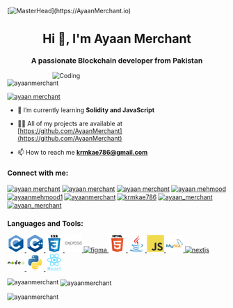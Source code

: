 [![MasterHead](https://www.technoloader.com/blog/wp-content/uploads/2019/10/blockchain-developer.gif.)](https://AyaanMerchant.io)
<h1 align="center">Hi 👋, I'm Ayaan Merchant</h1>
<h3 align="center">A passionate Blockchain developer from Pakistan</h3>
<img align="right" alt="Coding" width="400" src="https://cdn.dribbble.com/users/1162077/screenshots/3848914/programmer.gif">
<p align="left"> <img src="https://komarev.com/ghpvc/?username=ayaanmerchant&label=Profile%20views&color=0e75b6&style=flat" alt="ayaanmerchant" /> </p>

<p align="left"> <a href="https://twitter.com/ayaan merchant" target="blank"><img src="https://img.shields.io/twitter/follow/ayaan merchant?logo=twitter&style=for-the-badge" alt="ayaan merchant" /></a> </p>

- 🌱 I’m currently learning **Solidity and JavaScript**

- 👨‍💻 All of my projects are available at [https://github.com/AyaanMerchant](https://github.com/AyaanMerchant)

- 📫 How to reach me **krmkae786@gmail.com**

<h3 align="left">Connect with me:</h3>
<p align="left">
<a href="https://twitter.com/ayaan merchant" target="blank"><img align="center" src="https://raw.githubusercontent.com/rahuldkjain/github-profile-readme-generator/master/src/images/icons/Social/twitter.svg" alt="ayaan merchant" height="30" width="40" /></a>
<a href="https://linkedin.com/in/ayaan merchant" target="blank"><img align="center" src="https://raw.githubusercontent.com/rahuldkjain/github-profile-readme-generator/master/src/images/icons/Social/linked-in-alt.svg" alt="ayaan merchant" height="30" width="40" /></a>
<a href="https://kaggle.com/ayaan merchant" target="blank"><img align="center" src="https://raw.githubusercontent.com/rahuldkjain/github-profile-readme-generator/master/src/images/icons/Social/kaggle.svg" alt="ayaan merchant" height="30" width="40" /></a>
<a href="https://fb.com/ayaan mehmood" target="blank"><img align="center" src="https://raw.githubusercontent.com/rahuldkjain/github-profile-readme-generator/master/src/images/icons/Social/facebook.svg" alt="ayaan mehmood" height="30" width="40" /></a>
<a href="https://instagram.com/ayaanmehmood1" target="blank"><img align="center" src="https://raw.githubusercontent.com/rahuldkjain/github-profile-readme-generator/master/src/images/icons/Social/instagram.svg" alt="ayaanmehmood1" height="30" width="40" /></a>
<a href="https://www.codechef.com/users/ayaanmerchant" target="blank"><img align="center" src="https://cdn.jsdelivr.net/npm/simple-icons@3.1.0/icons/codechef.svg" alt="ayaanmerchant" height="30" width="40" /></a>
<a href="https://www.hackerrank.com/krmkae786" target="blank"><img align="center" src="https://raw.githubusercontent.com/rahuldkjain/github-profile-readme-generator/master/src/images/icons/Social/hackerrank.svg" alt="krmkae786" height="30" width="40" /></a>
<a href="https://codeforces.com/profile/ayaan_merchant" target="blank"><img align="center" src="https://raw.githubusercontent.com/rahuldkjain/github-profile-readme-generator/master/src/images/icons/Social/codeforces.svg" alt="ayaan_merchant" height="30" width="40" /></a>
<a href="https://www.leetcode.com/ayaan_merchant" target="blank"><img align="center" src="https://raw.githubusercontent.com/rahuldkjain/github-profile-readme-generator/master/src/images/icons/Social/leet-code.svg" alt="ayaan_merchant" height="30" width="40" /></a>
</p>

<h3 align="left">Languages and Tools:</h3>
<p align="left"> <a href="https://www.cprogramming.com/" target="_blank" rel="noreferrer"> <img src="https://raw.githubusercontent.com/devicons/devicon/master/icons/c/c-original.svg" alt="c" width="40" height="40"/> </a> <a href="https://www.w3schools.com/cpp/" target="_blank" rel="noreferrer"> <img src="https://raw.githubusercontent.com/devicons/devicon/master/icons/cplusplus/cplusplus-original.svg" alt="cplusplus" width="40" height="40"/> </a> <a href="https://www.w3schools.com/css/" target="_blank" rel="noreferrer"> <img src="https://raw.githubusercontent.com/devicons/devicon/master/icons/css3/css3-original-wordmark.svg" alt="css3" width="40" height="40"/> </a> <a href="https://expressjs.com" target="_blank" rel="noreferrer"> <img src="https://raw.githubusercontent.com/devicons/devicon/master/icons/express/express-original-wordmark.svg" alt="express" width="40" height="40"/> </a> <a href="https://www.figma.com/" target="_blank" rel="noreferrer"> <img src="https://www.vectorlogo.zone/logos/figma/figma-icon.svg" alt="figma" width="40" height="40"/> </a> <a href="https://www.w3.org/html/" target="_blank" rel="noreferrer"> <img src="https://raw.githubusercontent.com/devicons/devicon/master/icons/html5/html5-original-wordmark.svg" alt="html5" width="40" height="40"/> </a> <a href="https://www.java.com" target="_blank" rel="noreferrer"> <img src="https://raw.githubusercontent.com/devicons/devicon/master/icons/java/java-original.svg" alt="java" width="40" height="40"/> </a> <a href="https://developer.mozilla.org/en-US/docs/Web/JavaScript" target="_blank" rel="noreferrer"> <img src="https://raw.githubusercontent.com/devicons/devicon/master/icons/javascript/javascript-original.svg" alt="javascript" width="40" height="40"/> </a> <a href="https://www.mysql.com/" target="_blank" rel="noreferrer"> <img src="https://raw.githubusercontent.com/devicons/devicon/master/icons/mysql/mysql-original-wordmark.svg" alt="mysql" width="40" height="40"/> </a> <a href="https://nextjs.org/" target="_blank" rel="noreferrer"> <img src="https://cdn.worldvectorlogo.com/logos/nextjs-2.svg" alt="nextjs" width="40" height="40"/> </a> <a href="https://nodejs.org" target="_blank" rel="noreferrer"> <img src="https://raw.githubusercontent.com/devicons/devicon/master/icons/nodejs/nodejs-original-wordmark.svg" alt="nodejs" width="40" height="40"/> </a> <a href="https://www.python.org" target="_blank" rel="noreferrer"> <img src="https://raw.githubusercontent.com/devicons/devicon/master/icons/python/python-original.svg" alt="python" width="40" height="40"/> </a> <a href="https://reactjs.org/" target="_blank" rel="noreferrer"> <img src="https://raw.githubusercontent.com/devicons/devicon/master/icons/react/react-original-wordmark.svg" alt="react" width="40" height="40"/> </a> </p>

<p><img align="left" src="https://github-readme-stats.vercel.app/api/top-langs?username=ayaanmerchant&show_icons=true&locale=en&layout=compact" alt="ayaanmerchant" /></p>

<p>&nbsp;<img align="center" src="https://github-readme-stats.vercel.app/api?username=ayaanmerchant&show_icons=true&locale=en" alt="ayaanmerchant" /></p>

<p><img align="center" src="https://github-readme-streak-stats.herokuapp.com/?user=ayaanmerchant&" alt="ayaanmerchant" /></p>

